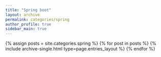 ```yaml
---
title: "Spring boot"
layout: archive
permalink: categories/spring
author_profile: true
sidebar_main: true
---
```



{% assign posts = site.categories.spring %}
{% for post in posts %} {% include archive-single.html type=page.entries_layout %} {% endfor %}